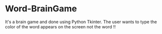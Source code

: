 # Word-BrainGame

It's a brain game and done using Python Tkinter. The user wants to type the color of the word appears on the screen not the word !!
